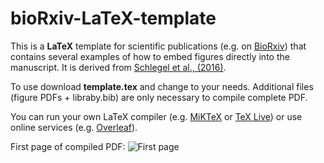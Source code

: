 # bioRxiv-LaTeX-template

This is a **LaTeX** template for scientific publications (e.g. on [BioRxiv](http://www.biorxiv.org)) that contains several examples of how to embed figures directly into the manuscript. It is derived from [Schlegel et al., (2016)](http://biorxiv.org/content/early/2016/04/07/044990).

To use download **template.tex** and change to your needs. Additional files (figure PDFs + libraby.bib) are only necessary to compile complete PDF.

You can run your own LaTeX compiler (e.g. [MiKTeX](http://miktex.org/) or [TeX Live](http://www.tug.org/texlive/)) or use online services (e.g. [Overleaf](http://www.overleaf.com)).

First page of compiled PDF:
![First page](https://cloud.githubusercontent.com/assets/7161148/14634271/7ff04c20-0621-11e6-8536-9d9d4f86d3ea.PNG)
